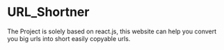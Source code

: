 # URL_Shortner
The Project is solely based on react.js, this website can help you convert you big urls into short easily copyable urls.
